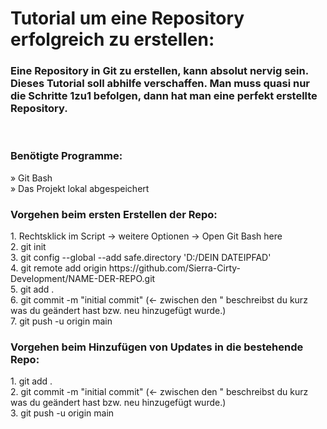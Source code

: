 <h1>Tutorial um eine Repository erfolgreich zu erstellen:</h1>
<h3>Eine Repository in Git zu erstellen, kann absolut nervig sein. Dieses Tutorial soll abhilfe verschaffen. Man muss quasi nur die Schritte 1zu1 befolgen, dann hat man eine perfekt erstellte Repository.</h3>
<br>

<h3>Benötigte Programme:</h3>
» Git Bash <br>
» Das Projekt lokal abgespeichert <br>

<h3>Vorgehen beim ersten Erstellen der Repo:</h3>
1. Rechtsklick im Script -> weitere Optionen -> Open Git Bash here <br> 
2. git init <br>
3. git config --global --add safe.directory 'D:/DEIN DATEIPFAD' <br>
4. git remote add origin https://github.com/Sierra-Cirty-Development/NAME-DER-REPO.git <br>
5. git add . <br>
6. git commit -m "initial commit" (<- zwischen den " beschreibst du kurz was du geändert hast bzw. neu hinzugefügt wurde.) <br>
7. git push -u origin main <br>

<h3>Vorgehen beim Hinzufügen von Updates in die bestehende Repo:</h3>
1. git add . <br>
2. git commit -m "initial commit" (<- zwischen den " beschreibst du kurz was du geändert hast bzw. neu hinzugefügt wurde.) <br>
3. git push -u origin main <br>
